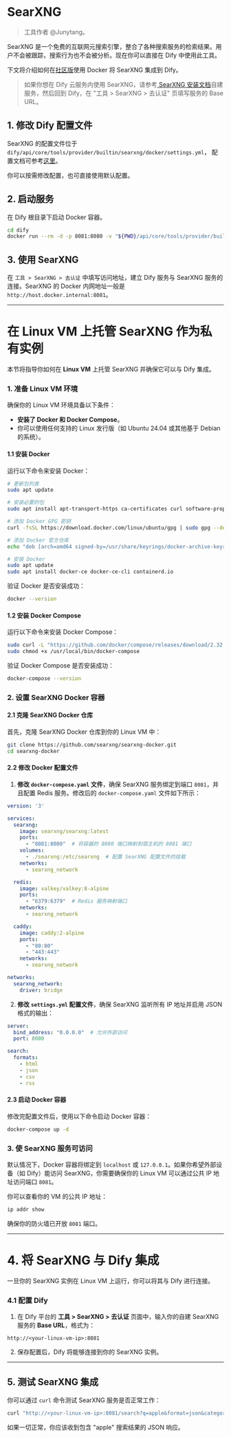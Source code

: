 # SearXNG

> 工具作者 @Junytang。

SearXNG 是一个免费的互联网元搜索引擎，整合了各种搜索服务的检索结果。用户不会被跟踪，搜索行为也不会被分析。现在你可以直接在 Dify 中使用此工具。

下文将介绍如何在[社区版](https://docs.dify.ai/v/zh-hans/getting-started/install-self-hosted/docker-compose)使用 Docker 将 SearXNG 集成到 Dify。

> 如果你想在 Dify 云服务内使用 SearXNG，请参考[ SearXNG 安装文档](https://docs.searxng.org/admin/installation.html)自建服务，然后回到 Dify，在 "工具 > SearXNG > 去认证" 页填写服务的 Base URL。

## 1. 修改 Dify 配置文件

SearXNG 的配置文件位于 `dify/api/core/tools/provider/builtin/searxng/docker/settings.yml`， 配置文档可参考[这里](https://docs.searxng.org/admin/settings/index.html)。

你可以按需修改配置，也可直接使用默认配置。

## 2. 启动服务

在 Dify 根目录下启动 Docker 容器。

```bash
cd dify
docker run --rm -d -p 8081:8080 -v "${PWD}/api/core/tools/provider/builtin/searxng/docker:/etc/searxng" searxng/searxng
```

## 3. 使用 SearXNG

在 `工具 > SearXNG > 去认证` 中填写访问地址，建立 Dify 服务与 SearXNG 服务的连接。SearXNG 的 Docker 内网地址一般是 `http://host.docker.internal:8081`。


---

# 在 Linux VM 上托管 SearXNG 作为私有实例

本节将指导你如何在 **Linux VM** 上托管 SearXNG 并确保它可以与 Dify 集成。

### 1. 准备 Linux VM 环境

确保你的 Linux VM 环境具备以下条件：

- **安装了 Docker 和 Docker Compose**。
- 你可以使用任何支持的 Linux 发行版（如 Ubuntu 24.04 或其他基于 Debian 的系统）。

#### 1.1 安装 Docker

运行以下命令来安装 Docker：

```bash
# 更新包列表
sudo apt update

# 安装必要的包
sudo apt install apt-transport-https ca-certificates curl software-properties-common

# 添加 Docker GPG 密钥
curl -fsSL https://download.docker.com/linux/ubuntu/gpg | sudo gpg --dearmor -o /usr/share/keyrings/docker-archive-keyring.gpg

# 添加 Docker 官方仓库
echo "deb [arch=amd64 signed-by=/usr/share/keyrings/docker-archive-keyring.gpg] https://download.docker.com/linux/ubuntu $(lsb_release -cs) stable" | sudo tee /etc/apt/sources.list.d/docker.list > /dev/null

# 安装 Docker
sudo apt update
sudo apt install docker-ce docker-ce-cli containerd.io
```

验证 Docker 是否安装成功：

```bash
docker --version
```

#### 1.2 安装 Docker Compose

运行以下命令来安装 Docker Compose：

```bash
sudo curl -L "https://github.com/docker/compose/releases/download/2.32.1/docker-compose-$(uname -s)-$(uname -m)" -o /usr/local/bin/docker-compose
sudo chmod +x /usr/local/bin/docker-compose
```

验证 Docker Compose 是否安装成功：

```bash
docker-compose --version
```

### 2. 设置 SearXNG Docker 容器

#### 2.1 克隆 SearXNG Docker 仓库

首先，克隆 SearXNG Docker 仓库到你的 Linux VM 中：

```bash
git clone https://github.com/searxng/searxng-docker.git
cd searxng-docker
```

#### 2.2 修改 Docker 配置文件

1. **修改 `docker-compose.yaml` 文件**，确保 SearXNG 服务绑定到端口 `8081`，并且配置 Redis 服务。修改后的 `docker-compose.yaml` 文件如下所示：

```yaml
version: '3'

services:
  searxng:
    image: searxng/searxng:latest
    ports:
      - "8081:8080"  # 将容器的 8080 端口映射到宿主机的 8081 端口
    volumes:
      - ./searxng:/etc/searxng  # 配置 SearXNG 配置文件的挂载
    networks:
      - searxng_network

  redis:
    image: valkey/valkey:8-alpine
    ports:
      - "6379:6379"  # Redis 服务映射端口
    networks:
      - searxng_network

  caddy:
    image: caddy:2-alpine
    ports:
      - "80:80"
      - "443:443"
    networks:
      - searxng_network

networks:
  searxng_network:
    driver: bridge
```

2. **修改 `settings.yml` 配置文件**，确保 SearXNG 监听所有 IP 地址并启用 JSON 格式的输出：

```yaml
server:
  bind_address: "0.0.0.0"  # 允许外部访问
  port: 8080

search:
  formats:
    - html
    - json
    - csv
    - rss
```

#### 2.3 启动 Docker 容器

修改完配置文件后，使用以下命令启动 Docker 容器：

```bash
docker-compose up -d
```

### 3. 使 SearXNG 服务可访问

默认情况下，Docker 容器将绑定到 `localhost` 或 `127.0.0.1`。如果你希望外部设备（如 Dify）能访问 SearXNG，你需要确保你的 Linux VM 可以通过公共 IP 地址访问端口 `8081`。

你可以查看你的 VM 的公共 IP 地址：

```bash
ip addr show
```

确保你的防火墙已开放 `8081` 端口。

---

# 4. 将 SearXNG 与 Dify 集成

一旦你的 SearXNG 实例在 Linux VM 上运行，你可以将其与 Dify 进行连接。

### 4.1 配置 Dify

1. 在 Dify 平台的 **工具 > SearXNG > 去认证** 页面中，输入你的自建 SearXNG 服务的 **Base URL**，格式为：

```text
http://<your-linux-vm-ip>:8081
```

2. 保存配置后，Dify 将能够连接到你的 SearXNG 实例。

---

## 5. 测试 SearXNG 集成

你可以通过 `curl` 命令测试 SearXNG 服务是否正常工作：

```bash
curl "http://<your-linux-vm-ip>:8081/search?q=apple&format=json&categories=general"
```

如果一切正常，你应该收到包含 "apple" 搜索结果的 JSON 响应。
